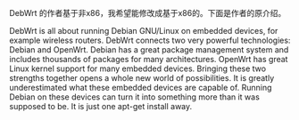 DebWrt 的作者基于非x86，我希望能修改成基于x86的。下面是作者的原介绍。

DebWrt is all about running Debian GNU/Linux on embedded devices, for example wireless routers. DebWrt connects two very powerful technologies: Debian and OpenWrt. Debian has a great package management system and includes thousands of packages for many architectures. OpenWrt has great Linux kernel support for many embedded devices. Bringing these two strengths together opens a whole new world of possibilities. It is greatly underestimated what these embedded devices are capable of. Running Debian on these devices can turn it into something more than it was supposed to be. It is just one apt-get install away.